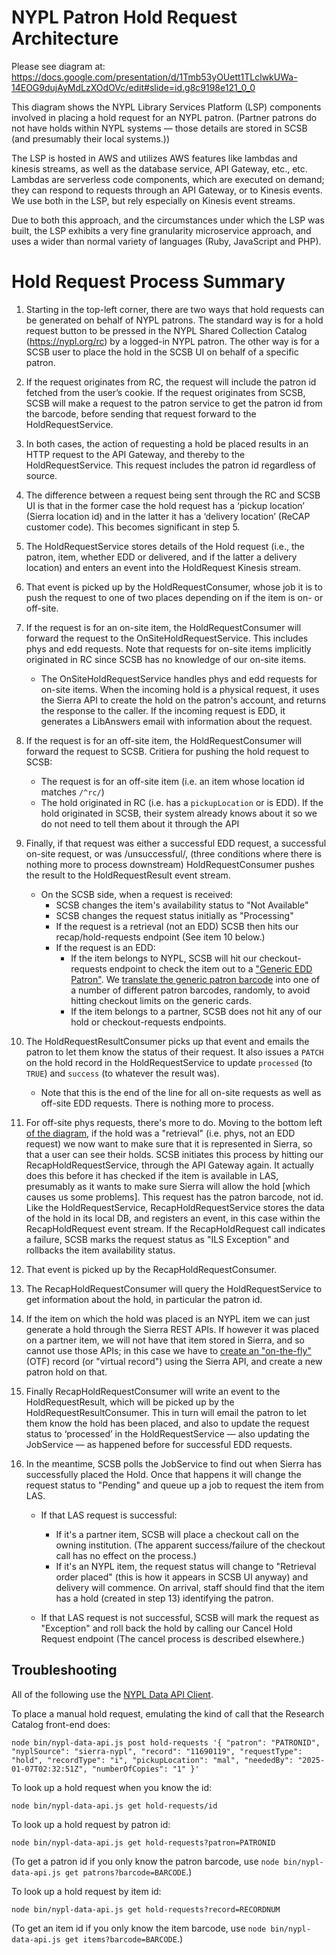 # NYPL Patron Hold Request Architecture

Please see diagram at: https://docs.google.com/presentation/d/1Tmb53yOUett1TLclwkUWa-14EOG9dujAyMdLzXOdOVc/edit#slide=id.g8c9198e121_0_0

This diagram shows the NYPL Library Services Platform (LSP) components involved in placing a hold request for an NYPL patron. (Partner patrons do not have holds within NYPL systems — those details are stored in SCSB (and presumably their local systems.))

The LSP is hosted in AWS and utilizes AWS features like lambdas and kinesis streams, as well as the database service, API Gateway, etc., etc. Lambdas are serverless code components, which are executed on demand; they can respond to requests through an API Gateway, or to Kinesis events. We use both in the LSP, but rely especially on Kinesis event streams.

Due to both this approach, and the circumstances under which the LSP was built, the LSP exhibits a very fine granularity microservice approach, and uses a wider than normal variety of languages (Ruby, JavaScript and PHP).

# Hold Request Process Summary

1. Starting in the top-left corner, there are two ways that hold requests can be generated on behalf of NYPL patrons. The standard way is for a hold request button to be pressed in the NYPL Shared Collection Catalog (https://nypl.org/rc) by a logged-in NYPL patron. The other way is for a SCSB user to place the hold in the SCSB UI on behalf of a specific patron.

2. If the request originates from RC, the request will include the patron id fetched from the user’s cookie. If the request originates from SCSB, SCSB will make a request to the patron service to get the patron id from the barcode, before sending that request forward to the HoldRequestService.

3. In both cases, the action of requesting a hold be placed results in an HTTP request to the API Gateway, and thereby to the HoldRequestService. This request includes the patron id regardless of source.

4. The difference between a request being sent through the RC and SCSB UI is that in the former case the hold request has a ‘pickup location’ (Sierra location id) and in the latter it has a ‘delivery location’ (ReCAP customer code). This becomes significant in step 5.

5. The HoldRequestService stores details of the Hold request (i.e., the patron, item, whether EDD or delivered, and if the latter a delivery location) and enters an event into the HoldRequest Kinesis stream.

6. That event is picked up by the HoldRequestConsumer, whose job it is to push the request to one of two places depending on if the item is on- or off-site.

7. If the request is for an on-site item, the HoldRequestConsumer will forward the request to the OnSiteHoldRequestService. This includes phys and edd requests. Note that requests for on-site items implicitly originated in RC since SCSB has no knowledge of our on-site items.

   * The OnSiteHoldRequestService handles phys and edd requests for on-site items. When the incoming hold is a physical request, it uses the Sierra API to create the hold on the patron's account, and returns the response to the caller. If the incoming request is EDD, it generates a LibAnswers email with information about the request.

8. If the request is for an off-site item, the HoldRequestConsumer will forward the request to SCSB. Critiera for pushing the hold request to SCSB:
   - The request is for an off-site item (i.e. an item whose location id matches `/^rc/`)
   - The hold originated in RC (i.e. has a `pickupLocation` or is EDD). If the hold originated in SCSB, their system already knows about it so we do not need to tell them about it through the API

9. Finally, if that request was either a successful EDD request, a successful on-site request, or was /unsuccessful/, (three conditions where there is nothing more to process downstream) HoldRequestConsumer pushes the result to the HoldRequestResult event stream.
   - On the SCSB side, when a request is received:
     - SCSB changes the item's availability status to "Not Available"
     - SCSB changes the request status initially as "Processing"
     - If the request is a retrieval (not an EDD) SCSB then hits our recap/hold-requests endpoint (See item 10 below.)
     - If the request is an EDD:
       - If the item belongs to NYPL, SCSB will hit our checkout-requests endpoint to check the item out to a ["Generic EDD Patron"](https://docs.google.com/spreadsheets/d/1mr-LEQc1CZbQPEiLXuKK2UNG15tcRMuezDJofIVwH-4/edit#gid=0). We [translate the generic patron barcode](https://github.com/NYPL/checkout-request-service/blob/d181b6de2190aa5e7e57a47ceff49de0f1123326/src/Controller/CheckoutRequestController.php#L315-L333) into one of a number of different patron barcodes, randomly, to avoid hitting checkout limits on the generic cards.
       - If the item belongs to a partner, SCSB does not hit any of our hold or checkout-requests endpoints.

10. The HoldRequestResultConsumer picks up that event and emails the patron to let them know the status of their request. It also issues a `PATCH` on the hold record in the HoldRequestService to update `processed` (to `TRUE`) and `success` (to whatever the result was).

    - Note that this is the end of the line for all on-site requests as well as off-site EDD requests. There is nothing more to process.

11. For off-site phys requests, there's more to do. Moving to the bottom left [of the diagram](https://docs.google.com/presentation/d/1Tmb53yOUett1TLclwkUWa-14EOG9dujAyMdLzXOdOVc/edit#slide=id.g8c9198e121_0_0), if the hold was a "retrieval" (i.e. phys, not an EDD request) we now want to make sure that it is represented in Sierra, so that a user can see their holds. SCSB initiates this process by hitting our RecapHoldRequestService, through the API Gateway again. It actually does this before it has checked if the item is available in LAS, presumably as it wants to make sure Sierra will allow the hold [which causes us some problems]. This request has the patron barcode, not id. Like the HoldRequestService, RecapHoldRequestService stores the data of the hold in its local DB, and registers an event, in this case within the RecapHoldRequest event stream. If the RecapHoldRequest call indicates a failure, SCSB marks the request status as "ILS Exception" and rollbacks the item availability status.

12. That event is picked up by the RecapHoldRequestConsumer.

13. The RecapHoldRequestConsumer will query the HoldRequestService to get information about the hold, in particular the patron id.

14. If the item on which the hold was placed is an NYPL item we can just generate a hold through the Sierra REST APIs. If however it was placed on a partner item, we will not have that item stored in Sierra, and so cannot use those APIs; in this case we have to [create an "on-the-fly"](https://github.com/NYPL/recap-hold-request-consumer/blob/6c02f95d2561fce6e6268c8a640f941f637948db/models/sierra_request.rb#L136-L141) (OTF) record (or "virtual record") using the Sierra API, and create a new patron hold on that.

15. Finally RecapHoldRequestConsumer will write an event to the HoldRequestResult, which will be picked up by the HoldRequestResultConsumer. This in turn will email the patron to let them know the hold has been placed, and also to update the request status to ‘processed’ in the HoldRequestService — also updating the JobService — as happened before for successful EDD requests.

16. In the meantime, SCSB polls the JobService to find out when Sierra has successfully placed the Hold. Once that happens it will change the request status to "Pending" and queue up a job to request the item from LAS.
    - If that LAS request is successful:
      - If it's a partner item, SCSB will place a checkout call on the owning institution. (The apparent success/failure of the checkout call has no effect on the process.)
      - If it's an NYPL item, the request status will change to "Retrieval order placed" (this is how it appears in SCSB UI anyway) and delivery will commence. On arrival, staff should find that the item has a hold (created in step 13) identifying the patron.

    - If that LAS request is not successful, SCSB will mark the request as "Exception" and roll back the hold by calling our Cancel Hold Request endpoint (The cancel process is described elsewhere.)

## Troubleshooting

All of the following use the [NYPL Data API Client](https://github.com/NYPL-discovery/node-nypl-data-api-client/).

To place a manual hold request, emulating the kind of call that the Research Catalog front-end does:

```
node bin/nypl-data-api.js post hold-requests '{ "patron": "PATRONID", "nyplSource": "sierra-nypl", "record": "11690119", "requestType": "hold", "recordType": "i", "pickupLocation": "mal", "neededBy": "2025-01-07T02:32:51Z", "numberOfCopies": "1" }'
```

To look up a hold request when you know the id:

```
node bin/nypl-data-api.js get hold-requests/id
```

To look up a hold request by patron id:

```
node bin/nypl-data-api.js get hold-requests?patron=PATRONID
```

(To get a patron id if you only know the patron barcode, use `node bin/nypl-data-api.js get patrons?barcode=BARCODE`.)

To look up a hold request by item id:

```
node bin/nypl-data-api.js get hold-requests?record=RECORDNUM
```

(To get an item id if you only know the item barcode, use `node bin/nypl-data-api.js get items?barcode=BARCODE`.)
